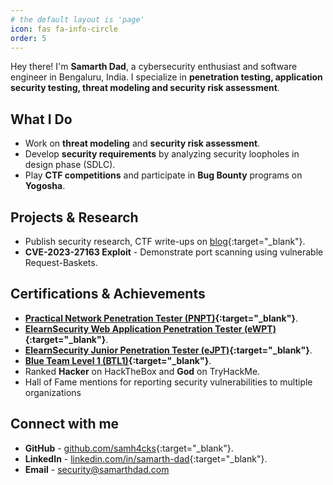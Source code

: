 ```yaml
---
# the default layout is 'page'
icon: fas fa-info-circle
order: 5
---
```


Hey there! I'm **Samarth Dad**, a cybersecurity enthusiast and software engineer in Bengaluru, India. I specialize in **penetration testing, application security testing, threat modeling and security risk assessment**.

## What I Do

- Work on **threat modeling** and **security risk assessment**.
- Develop **security requirements** by analyzing security loopholes in design phase (SDLC).
- Play **CTF competitions** and participate in **Bug Bounty** programs on **Yogosha**.

## Projects & Research

- Publish security research, CTF write-ups on [blog](https://samarthdad.com/){:target="_blank"}.
- **CVE-2023-27163 Exploit** - Demonstrate port scanning using vulnerable Request-Baskets.

## Certifications & Achievements

- **[Practical Network Penetration Tester (PNPT)](https://certified.tcm-sec.com/46065185-33f0-4d70-9707-d8ea3c73e9e6#gs.iritsu#acc.Pa9p2cOD){:target="_blank"}**.
- **[ElearnSecurity Web Application Penetration Tester (eWPT)](https://certs.ine.com/651777de-030a-42f1-a602-85935aa6595c#acc.L6Ud2kZr){:target="_blank"}**.
- **[ElearnSecurity Junior Penetration Tester (eJPT)](https://certs.ine.com/8de2ab6d-eb0a-4acf-904d-38289a4f426b#acc.fgR4h3SQ){:target="_blank"}**.
- **[Blue Team Level 1 (BTL1)](https://www.credly.com/badges/0772e280-e389-4f63-9f44-a2f4aeeb82c6/public_url){:target="_blank"}**.
- Ranked **Hacker** on HackTheBox and **God** on TryHackMe.
- Hall of Fame mentions for reporting security vulnerabilities to multiple organizations

## Connect with me

- **GitHub** - [github.com/samh4cks](https://github.com/samh4cks){:target="_blank"}.
- **LinkedIn** - [linkedin.com/in/samarth-dad](https://www.linkedin.com/in/samarth-dad/){:target="_blank"}.
- **Email** - security@samarthdad.com

